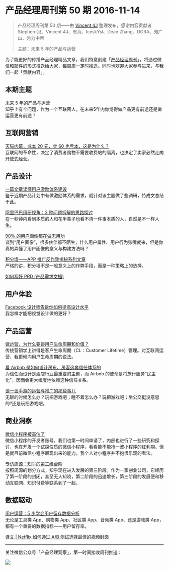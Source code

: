 # 产品经理周刊第 50 期 2016-11-14

> 产品经理周刊第 50 期——由 [Vincent 4J](http://pmweekly.com/contributors#vincetn4j) 整理发布，感谢内容贡献者 Stephen-冯、Vincent 4J、有为、IceskYsl、Dean Zhang、DORA、苑广山、污力中帝   
> 
> 主题：未来 5 年的产品与运营  

为了能更好的传播产品经理精品文章，我们特意创建「[产品经理周刊](http://pmweekly.com/)」，将通过微信和邮件的形式推送给大家，每周周一定时推送。同时也欢迎大家参与进来，与我们一起「贡献内容」。    

## 本期主题 

[未来 5 年的产品与运营](http://mp.weixin.qq.com/s?__biz=MjM5NTI5MzM2MA==&mid=2652344381&idx=1&sn=a1c0e987a989b6ee55318262d6858a62&chksm=bd1981e28a6e08f4a88231708378b31d8a2acec5aaaf3f58f4007cb4d4e58ba553bd73a04a78&mpshare=1&scene=1&srcid=1108T4qWxmq5aN1rLjCDeqTP#rd)   
知乎上有个问题，作为一个互联网人，在未来5年内你觉得做产品更有前途还是做运营更有前途？   

## 互联网营销

[天猫内幕，成本 20 元，卖 60 也亏本，这是为什么？](http://mp.weixin.qq.com/s?__biz=MzAwODA2MjAyNA==&mid=2653050671&idx=1&sn=7a1d306c2d914828ecc069ff7fad4d3e&chksm=80a26208b7d5eb1ed8f19e6e11665ed087c4598edb8009a1cf11a0af30fb484defba0a31feb2&mpshare=1&scene=1&srcid=1108Eni3qGqZIrTmlt1Thba9#rd)   
互联网的革命性，决定了消费者购物不需要收费站的隔离，也决定了卖家必然走向开放式经营。  

## 产品设计 

[一篇文章读懂用户激励体系建设](http://mp.weixin.qq.com/s?__biz=MjM5NTQ5MjIyMA==&mid=2654539066&idx=3&sn=91f8e7afc4215ebd3e5f001e863f246b&chksm=bd3a15298a4d9c3f2d8b3c3e514212bbf03fc1f9c67a161891d72a671ba1a8e05a03b90dd09c&mpshare=1&scene=1&srcid=1108NY9q9hucgdVcJgIY6N5z#rd)   
鉴于近期产品计划中有做激励体系的需求，就针对该主题做了些调研，特成文总结于此。 

[阿里巴巴用研视角：3 种问题拆解的思路探讨](http://mp.weixin.qq.com/s?__biz=MjM5OTY2ODYyMQ==&mid=2652749589&idx=1&sn=7cac218bcc90d59ea1c3ac70c0c801ed&chksm=bcdee1f78ba968e19f5dfcb99dbc300bc43fb23fe5763d8a72e0ad50e1e239dc881b7bf6cfe8&mpshare=1&scene=1&srcid=111131Cuc5wSWEA7DBGvFsrB#rd)    
在一秒钟内看到本质的人和花半辈子也看不清一件事本质的人，自然是不一样人生。   

[90% 的用户画像都在做无用功](http://mp.weixin.qq.com/s?__biz=MzAwMDA3ODc2NQ==&mid=2650448303&idx=1&sn=0f75fd3b761a7c6eaf1c9ff68e9d2c45&chksm=82e0676db597ee7ba58f90d8a8969c0ab8c72ad4ce583807bf9c2a9637b85d69590a6d16a69b&mpshare=1&scene=1&srcid=11088vueGEnI9ltNI3g1i4CC#rd)   
谈到“用户画像”，很多伙伴都不陌生，什么用户属性、用户行为张嘴就来，但是你真的弄懂了用户画像的意义与构建方法吗？   

[积分墙——APP 推广反作弊揭秘系列文章](https://zhuanlan.zhihu.com/p/20931341?refer=anti-fraut)   
严格的讲，积分墙不是一般意义上的作弊手段，而是一种策略上的选择。   

[如何写好 PRD (产品需求文档)](http://mp.weixin.qq.com/s?__biz=MzAxMzc5NDAyMw==&mid=2650510154&idx=1&sn=8f8bd8142ee252e8162f75ba5bba566c&chksm=83921cc2b4e595d49f571f5b5fa44b980e255a573fd9294b3fb24a9dc6ed74360ab50c86a3e2&mpshare=1&scene=1&srcid=1108PwqdJWYFOHPdCL2iVUgg#rd)    

## 用户体验

[Facebook 设计师告诉你如何提高设计水平](http://mp.weixin.qq.com/s?__biz=MzAxNDAxOTcxOQ==&mid=2650936150&idx=1&sn=134a1b35e17f14ca248de42e8f7ff8d4&chksm=806f0ebeb71887a87ce836c01e07dc213c6c1d03b96ae36772d1a4597254c9f5b88ff48dc03e&mpshare=1&scene=1&srcid=1108A8cOAloPPyIXzINwSIbE#rd)   
我怎样才能把视觉设计做的更好？   

## 产品运营 

[做运营，为什么要谈用户生命周期和价值？](http://mp.weixin.qq.com/s?__biz=MjM5NTQ5MjIyMA==&mid=2654539066&idx=2&sn=b7ff4190d4abc06c59e89a154a5301fa&chksm=bd3a15298a4d9c3f15773201a92e2344ec2036a3cd664e04e9b4fbea28c912285d462bd058e9&mpshare=1&scene=1&srcid=1108fCOz1gQ9PFUebP6gi2Ze#rd)   
传统营销学上讲得是客户生命周期（CL：Customer Lifetime）管理。对互联网运营，我更倾向用户生命周期的说法。  

[看 Airbnb 是如何设计房东、房客这套信任体系的](http://mp.weixin.qq.com/s?__biz=MjM5MTg2NDA3MQ==&mid=2651876134&idx=2&sn=2566f26d8f51bf6ec7ec74bd1b8c1fad&mpshare=1&scene=1&srcid=11141tLLWmcxmD02NFvEUTzm#rd)   
为信任而设计是酒店行业最重要的主题，而 Airbnb 的使命是将旅行服务"民主化"，因而会更大幅度地依赖这种信任关系。  

[谈一谈手游的运营与推广的那些事儿](http://www.chanpin100.com/article/101906)   
无聊的时候怎么办？玩把游戏吧；睡不着怎么办？玩把游戏吧；坐公交挺没意思的?还是玩把游戏吧。  

## 商业洞察 

[微信小程序被高估了](http://mp.weixin.qq.com/s?__biz=MzA4NzA2NjcyMg==&mid=2653213379&idx=1&sn=0c37c4cac64c168d4c810735535c557a&chksm=8bef63cebc98ead8adcf7c7d84dcd7342099235060e10b4746f08836098480bbf6bed3c55768&mpshare=1&scene=1&srcid=1108rQs2hQyeLuhKBCeVBvUf#rd)   
微信小程序的开发者账号，我们也第一时间申请了，内部也进行了一些研究和探讨，也在开发一个试探性质的微信小程序，看看能不能抢一波小程序的红利期。但是就目前微信小程序展现出来的能力，我个人对小程序并不抱很乐观的看法。   

[专访周源：知乎的第三级台阶](http://mp.weixin.qq.com/s?__biz=MTI0OTM2NDUwMQ==&mid=2653459952&idx=1&sn=b60b0375527fbedd4bf5a984243de4ac&chksm=7994088a4ee3819c9ab402d6d2703cbc0a8e0078d2938f01bfea0ad7f862ab4ae96e7c1e8a43&mpshare=1&scene=1&srcid=1108A4kFgCPI1fQSFJYUna4e#rd)   
按照周源的划分方式，知乎现在进入发展的第三阶段。作为一家创业公司，它经历了第一阶段的封闭，甚至无人知晓，第二阶段的迅速增长，第三阶段的发展便和移动互联网、知识付费等联系到了一起。   


## 数据驱动  

[用户运营：5 步学会用户留存数据分析](http://mp.weixin.qq.com/s?__biz=MjM5NDQ4MTcwMA==&mid=2650654767&idx=1&sn=86f77a16e421145989770e4d459a5b4b&chksm=be8e7b6489f9f272fc31fa45a73827a02e102b2243b79bed6350350d3da71d6ce94de684f1d4&mpshare=1&scene=1&srcid=11082acou4ZBKITeWwh4m85G#rd)   
无论是工具类 App、购物类 App、社区类 App、音频类 App、还是游戏类 App，都有一个重要的数据指标——用户留存率。   

[译文 | Netflix 如何通过 A/B 测试选择最佳的视频封面](http://mp.weixin.qq.com/s?__biz=MjM5NjA3ODI3Ng==&mid=2649828913&idx=1&sn=4dfad924e6e58b52f7f07b9e729a1347&chksm=beeb399a899cb08c9b6a5dbb6dc741e1bd8ee1c290c9ecbfdb6f35df423bb874871d7bc2fb6f&mpshare=1&scene=1&srcid=1114NIU8sL45Qzrq3W757eJ0#rd)   


---
关注微信公众号「产品经理观察」，第一时间接收周刊推送：          
  
![](http://com-4jplus-temp.qiniudn.com/pmweekly-weixin.jpg)   
